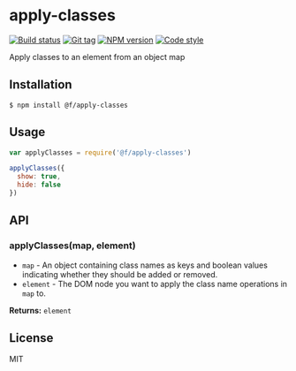 
# apply-classes

[![Build status][travis-image]][travis-url]
[![Git tag][git-image]][git-url]
[![NPM version][npm-image]][npm-url]
[![Code style][standard-image]][standard-url]

Apply classes to an element from an object map

## Installation

    $ npm install @f/apply-classes

## Usage

```js
var applyClasses = require('@f/apply-classes')

applyClasses({
  show: true,
  hide: false
})
```

## API

### applyClasses(map, element)

- `map` - An object containing class names as keys and boolean values indicating whether they should be added or removed.
- `element` - The DOM node you want to apply the class name operations in `map` to.

**Returns:** `element`

## License

MIT

[travis-image]: https://img.shields.io/travis/micro-js/apply-classes.svg?style=flat-square
[travis-url]: https://travis-ci.org/micro-js/apply-classes
[git-image]: https://img.shields.io/github/tag/micro-js/apply-classes.svg?style=flat-square
[git-url]: https://github.com/micro-js/apply-classes
[standard-image]: https://img.shields.io/badge/code%20style-standard-brightgreen.svg?style=flat-square
[standard-url]: https://github.com/feross/standard
[npm-image]: https://img.shields.io/npm/v/@f/apply-classes.svg?style=flat-square
[npm-url]: https://npmjs.org/package/@f/apply-classes
